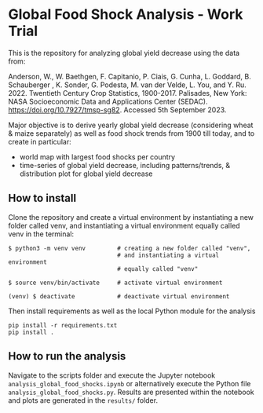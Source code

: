 # Global Food Shock Analysis - Work Trial

This is the repository for analyzing global yield decrease using the data from:

Anderson, W., W. Baethgen, F. Capitanio, P. Ciais, G. Cunha, L. Goddard, B. Schauberger , K. Sonder, G. Podesta, M. van der Velde, L. You, and Y. Ru. 2022. Twentieth Century Crop Statistics, 1900-2017. Palisades, New York: NASA Socioeconomic Data and Applications Center (SEDAC). https://doi.org/10.7927/tmsp-sg82. Accessed 5th September 2023. 

Major objective is to derive yearly global yield decrease (considering wheat & maize separately) as well as food shock trends from 1900 till today, and to create in particular:
- world map with largest food shocks per country
- time-series of global yield decrease, including patterns/trends, & distribution plot for global yield decrease

## How to install

Clone the repository and create a virtual environment by instantiating a new folder called venv, and instantiating a virtual environment equally called venv in the terminal:
```
$ python3 -m venv venv         # creating a new folder called "venv", 
                               # and instantiating a virtual environment 
                               # equally called "venv"

$ source venv/bin/activate     # activate virtual environment

(venv) $ deactivate            # deactivate virtual environment
```

Then install requirements as well as the local Python module for the analysis
```
pip install -r requirements.txt
pip install .
```

## How to run the analysis

Navigate to the scripts folder and execute the Jupyter notebook `analysis_global_food_shocks.ipynb` or alternatively execute the Python file `analysis_global_food_shocks.py`.
Results are presented within the notebook and plots are generated in the `results/` folder.